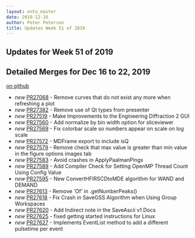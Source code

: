 ```yaml
---
layout: onto_master
date: 2019-12-16
author: Peter Peterson
title: Updates Week 51 of 2019
---
```

Updates for Week 51 of 2019
---------------------------

Detailed Merges for Dec 16 to 22, 2019
--------------------------------------
[on github](https://github.com/mantidproject/mantid/pulls?q=is%3Apr+merged%3A2019-12-17..2019-12-22)

* *new* [PR27068](https://github.com/mantidproject/mantid/pull/27068) - Remove curves that do not exist any more when refreshing a plot
* *new* [PR27382](https://github.com/mantidproject/mantid/pull/27382) - Remove use of Qt types from presenter
* *new* [PR27519](https://github.com/mantidproject/mantid/pull/27519) - Make Improvements to the Engineering Diffraction 2 GUI
* *new* [PR27560](https://github.com/mantidproject/mantid/pull/27560) - Add normalize by bin width option for sliceviewer
* *new* [PR27569](https://github.com/mantidproject/mantid/pull/27569) - Fix colorbar scale so numbers appear on scale on log scale
* *new* [PR27572](https://github.com/mantidproject/mantid/pull/27572) - MDFrame export to include isQ
* *new* [PR27579](https://github.com/mantidproject/mantid/pull/27579) - Remove check that max value is greater than min value in the figure options images tab
* *new* [PR27583](https://github.com/mantidproject/mantid/pull/27583) - Avoid crashes in ApplyPaalmanPings
* *new* [PR27589](https://github.com/mantidproject/mantid/pull/27589) - Add Compiler Check for Setting OpenMP Thread Count Using Config Value
* *new* [PR27595](https://github.com/mantidproject/mantid/pull/27595) - New ConvertHFIRSCDtoMDE algorithm for WAND and DEMAND
* *new* [PR27613](https://github.com/mantidproject/mantid/pull/27613) - Remove 'Of' in .getNumberPeaks()
* *new* [PR27618](https://github.com/mantidproject/mantid/pull/27618) - Fix Crash in SaveGSS Algorithm when Using Group Workspaces
* *new* [PR27620](https://github.com/mantidproject/mantid/pull/27620) - Add Indirect note in the SaveAscii v1 Docs
* *new* [PR27625](https://github.com/mantidproject/mantid/pull/27625) - fixed getting started instructions for Linux
* *new* [PR27627](https://github.com/mantidproject/mantid/pull/27627) - Implements EventList method to add a different pulsetime per event
